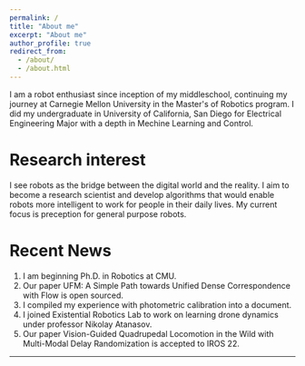 ```yaml
---
permalink: /
title: "About me"
excerpt: "About me"
author_profile: true
redirect_from: 
  - /about/
  - /about.html
---
```


I am a robot enthusiast since inception of my middleschool, continuing my journey at Carnegie Mellon University in the Master's of Robotics program. I did my undergraduate in University of California, San Diego for Electrical Engineering Major with a depth in Mechine Learning and Control.  

Research interest
======
I see robots as the bridge between the digital world and the reality. I aim to become a research scientist and develop algorithms that would enable robots more intelligent to work for people in their daily lives. My current focus is preception for general purpose robots.


Recent News
======
1. I am beginning Ph.D. in Robotics at CMU.
2. Our paper UFM: A Simple Path towards Unified Dense Correspondence with Flow is open sourced.
3. I compiled my experience with photometric calibration into a document.
4. I joined Existential Robotics Lab to work on learning drone dynamics under professor Nikolay Atanasov. 
5. Our paper Vision-Guided Quadrupedal Locomotion in the Wild with Multi-Modal Delay Randomization is accepted to IROS 22. 

------
<div align="center">
  <i>  </i>
<div>